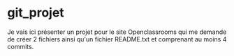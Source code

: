 # git_projet
Je vais ici présenter un projet pour le site Openclassrooms qui me demande de créer 2 fichiers ainsi qu'un fichier README.txt et comprenant au moins 4 commits.
